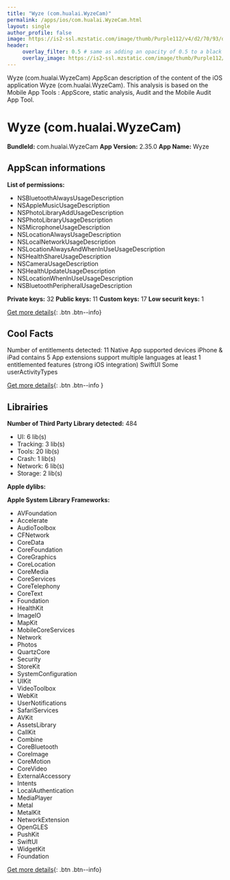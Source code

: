 ```yaml
---
title: "Wyze (com.hualai.WyzeCam)"
permalink: /apps/ios/com.hualai.WyzeCam.html
layout: single
author_profile: false
image: https://is2-ssl.mzstatic.com/image/thumb/Purple112/v4/d2/70/93/d270936d-36d3-5060-2771-afa521d801a0/AppIcon-0-1x_U007emarketing-0-7-0-85-220.png/512x512bb.jpg
header: 
     overlay_filter: 0.5 # same as adding an opacity of 0.5 to a black background
     overlay_image: https://is2-ssl.mzstatic.com/image/thumb/Purple112/v4/d2/70/93/d270936d-36d3-5060-2771-afa521d801a0/AppIcon-0-1x_U007emarketing-0-7-0-85-220.png/512x512bb.jpg
---
```

Wyze (com.hualai.WyzeCam) AppScan description of the content of the iOS application Wyze (com.hualai.WyzeCam). This analysis is based on the Mobile App Tools : AppScore, static analysis, Audit and the Mobile Audit App Tool.

# Wyze (com.hualai.WyzeCam)

**BundleId:** com.hualai.WyzeCam
**App Version:** 2.35.0
**App Name:** Wyze


## AppScan informations 

**List of permissions:** 
- NSBluetoothAlwaysUsageDescription
- NSAppleMusicUsageDescription
- NSPhotoLibraryAddUsageDescription
- NSPhotoLibraryUsageDescription
- NSMicrophoneUsageDescription
- NSLocationAlwaysUsageDescription
- NSLocalNetworkUsageDescription
- NSLocationAlwaysAndWhenInUseUsageDescription
- NSHealthShareUsageDescription
- NSCameraUsageDescription
- NSHealthUpdateUsageDescription
- NSLocationWhenInUseUsageDescription
- NSBluetoothPeripheralUsageDescription
  
  
**Private keys:** 32
**Public keys:** 11
**Custom keys:** 17
**Low securit keys:** 1
  
[Get more details](/pricing.html){: .btn .btn--info}

## Cool Facts

Number of entitlements detected: 11
Native App
supported devices iPhone & iPad
contains 5 App extensions
support multiple languages
at least 1 entitlemented features (strong iOS integration)
SwiftUI
Some userActivityTypes
  
[Get more details](/pricing.html){: .btn .btn--info }

## Librairies 
**Number of Third Party Library detected:** 484
- UI: 6 lib(s)
- Tracking: 3 lib(s)
- Tools: 20 lib(s)
- Crash: 1 lib(s)
- Network: 6 lib(s)
- Storage: 2 lib(s)


**Apple dylibs:**


**Apple System Library Frameworks:**
- AVFoundation
- Accelerate
- AudioToolbox
- CFNetwork
- CoreData
- CoreFoundation
- CoreGraphics
- CoreLocation
- CoreMedia
- CoreServices
- CoreTelephony
- CoreText
- Foundation
- HealthKit
- ImageIO
- MapKit
- MobileCoreServices
- Network
- Photos
- QuartzCore
- Security
- StoreKit
- SystemConfiguration
- UIKit
- VideoToolbox
- WebKit
- UserNotifications
- SafariServices
- AVKit
- AssetsLibrary
- CallKit
- Combine
- CoreBluetooth
- CoreImage
- CoreMotion
- CoreVideo
- ExternalAccessory
- Intents
- LocalAuthentication
- MediaPlayer
- Metal
- MetalKit
- NetworkExtension
- OpenGLES
- PushKit
- SwiftUI
- WidgetKit
- Foundation


  
[Get more details](/pricing.html){: .btn .btn--info}

